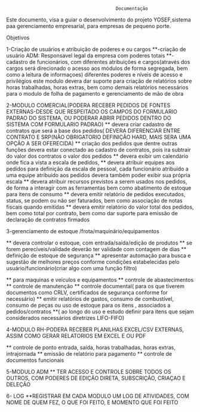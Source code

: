                                              Documentação

Este documento, visa a guiar o desenvolvimento do projeto YOSEF,sistema paa gerenciamento empresarial, para empresas
de pequeno porte.

Objetivos


1-Criação de usuários e atribuição de poderes e ou cargos 
**-criação de usuário ADM: Responsavel legal da empresa com poderes totais
**-cadastro de funcionários, com diferentes atribuições e cargos(através dos cargos será direcionado o acesso aos módulos de forma segregada, bem como a leitura de informaçoes) 
diferentes poderes e níveis de acesso e privilégios
este modulo devera dar suporte para criação de relatórios sobre horas trabalhadas, horas extras, bem como demais relatórios necessários para o modulo de folha de pagamento e
gerenciamento de mão de obra

2-MODULO COMERCIAL(PODERA RECEBER PEDIDOS DE FONTES EXTERNAS-DESDE QUE RESPEITADO OS CAMPOS DO FORMULARIO PADRAO DO SISTEMA, OU PODERAR ABRIR PEDIDOS DENTRO DO SISTEMA COM FORMULARIO PADRAO)
** devera criar cadastro de contratos que será a base dos pedidos( DEVERA DIFERENCIAR ENTRE CONTRATO E SRP(NÃO OBRIGATORIO DEFINIÇÃO HARD, MAIS SERA UMA OPÇÃO A SER OFERECIDA)
** criação dos pedidos que dentre outras funções devera estar conectado ao cadastro de contratos, pois ira subtrair do valor dos contratos o valor dos pedidos
** devera exibir um calendário onde fica a vista a escala de pedidos,
** devera atribuir equipes aos pedidos para definição da escala de pessoal, cada funcionário atribuído a uma equipe atribuído aos pedidos devera também poder exibir sua própria escala 
** devera atribuir recursos previstos a serem usados nos pedidos, de forma a interagir com as ferramentas bem como abatimento de estoque para itens de consumo
** devera emitir relatório de pedidos executados, status, se podem ou não ser faturados, bem como associação de notas fiscais quando emitidas
** devera emitir relatório do valor total dos pedidos, bem como total por contrato, bem como dar suporte para emissão de declaração de contratos firmados

3-gerenciamento de estoque /frota/maquinário/equipamentos

** devera  controlar o estoque, com entrada/saída/edição de produtos
** se forem perecíveis/validade deverão ter validade com contagem de dias
** definição de estoque de segurança
** apresentar  automação para busca e sugestão de melhores preços conforme condições estabelecidas pelo usuário/funcionário(criar algo com uma função filtro)

** para maquinas e veículos e equipamentos
** controle de abastecimentos
** controle de manutenção
** controle documental( para os que tiverem documentos como CRLV, certificados de segurança conforme for necessário)
** emitir relatórios de gastos, consumo de combustível, consumo de peças ou uso de estoque para os itens , associados a pedidos/contratos
**( ao longo do uso e estudo definir para itens que sejam considerados necessários diretrizes LIFO-FIFO)

4-MODULO RH-PODERA RECEBER PLANILHAS EXCEL/CSV EXTERNAS, ASSIM COMO GERAR RELATORIOS EM EXCEL E OU PDF

** controle de ponto entrada, saída, horas trabalhadas, horas extras, intrajornada
** emissão de relatório para pagamento
** controle de documentos funcionais 

5-MODULO ADM
** TER ACESSO E  CONTROLE SOBRE TODOS OS OUTROS, COM PODERES DE EDIÇÃO DIRETA, SUBSCRIÇÃO, CRIAÇAO E DELEÇÃO 


6- LOG
**REGISTRAR EM CADA MODULO UM LOG DE ATIVIDADES, COM NOME DE QUEM FEZ, O QUE FOI FEITO, E MOMENTO QUE FOI FEITO
